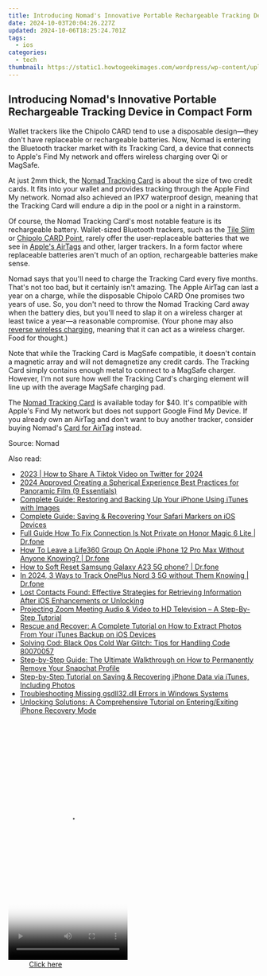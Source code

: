 ```yaml
---
title: Introducing Nomad's Innovative Portable Rechargeable Tracking Device in Compact Form
date: 2024-10-03T20:04:26.227Z
updated: 2024-10-06T18:25:24.701Z
tags:
  - ios
categories:
  - tech
thumbnail: https://static1.howtogeekimages.com/wordpress/wp-content/uploads/2024/05/person-holding-the-nomad-tracking-card.jpg
---
```


## Introducing Nomad's Innovative Portable Rechargeable Tracking Device in Compact Form

Wallet trackers like the Chipolo CARD tend to use a disposable design—they don't have replaceable or rechargeable batteries. Now, Nomad is entering the Bluetooth tracker market with its Tracking Card, a device that connects to Apple's Find My network and offers wireless charging over Qi or MagSafe.

 At just 2mm thick, the [Nomad Tracking Card](https://shop-links.co/link/?exclusive=1&publisher_slug=itechdaily19598&url=https%3A%2F%2Fwww.anrdoezrs.net%2Flinks%2F3607085%2Ftype%2Fdlg%2Fsid%2FUUhtgUeUpU2003275%2Fhttps%3A%2F%2Fnomadgoods.com%2Fproducts%2Ftracking-card) is about the size of two credit cards. It fits into your wallet and provides tracking through the Apple Find My network. Nomad also achieved an IPX7 waterproof design, meaning that the Tracking Card will endure a dip in the pool or a night in a rainstorm.

 Of course, the Nomad Tracking Card's most notable feature is its rechargeable battery. Wallet-sized Bluetooth trackers, such as the [Tile Slim](https://www.tile.com/product/black-slim) or [Chipolo CARD Point](https://facebook-video-share.techidaily.com/updated-taking-your-videos-to-the-next-level-expert-pc-methods-for-youtubers/), rarely offer the user-replaceable batteries that we see in [Apple's AirTags](https://extra-hints.techidaily.com/medical-and-health-facebook-ads-campaign-tips/) and other, larger trackers. In a form factor where replaceable batteries aren't much of an option, rechargeable batteries make sense.

 Nomad says that you'll need to charge the Tracking Card every five months. That's not too bad, but it certainly isn't amazing. The Apple AirTag can last a year on a charge, while the disposable Chipolo CARD One promises two years of use. So, you don't need to throw the Nomad Tracking Card away when the battery dies, but you'll need to slap it on a wireless charger at least twice a year—a reasonable compromise. (Your phone may also [reverse wireless charging](https://android-location.techidaily.com/in-2024-for-people-wanting-to-mock-gps-on-samsung-galaxy-s23-tactical-edition-devices-drfone-by-drfone-virtual/), meaning that it can act as a wireless charger. Food for thought.)

 Note that while the Tracking Card is MagSafe compatible, it doesn't contain a magnetic array and will not demagnetize any credit cards. The Tracking Card simply contains enough metal to connect to a MagSafe charger. However, I'm not sure how well the Tracking Card's charging element will line up with the average MagSafe charging pad.

 The [Nomad Tracking Card](https://shop-links.co/link/?exclusive=1&publisher_slug=itechdaily19598&url=https%3A%2F%2Fwww.anrdoezrs.net%2Flinks%2F3607085%2Ftype%2Fdlg%2Fsid%2FUUhtgUeUpU2003275%2Fhttps%3A%2F%2Fnomadgoods.com%2Fproducts%2Ftracking-card) is available today for $40\. It's compatible with Apple's Find My network but does not support Google Find My Device. If you already own an AirTag and don't want to buy another tracker, consider buying Nomad's [Card for AirTag](https://shop-links.co/link/?exclusive=1&publisher_slug=itechdaily19598&url=https%3A%2F%2Fwww.anrdoezrs.net%2Flinks%2F3607085%2Ftype%2Fdlg%2Fsid%2FUUhtgUeUpU2003275%2Fhttps%3A%2F%2Fnomadgoods.com%2Fproducts%2Fcard-for-airtag) instead.

 Source: Nomad

<ins class="adsbygoogle"
     style="display:block"
     data-ad-format="autorelaxed"
     data-ad-client="ca-pub-7571918770474297"
     data-ad-slot="1223367746"></ins>

<ins class="adsbygoogle"
     style="display:block"
     data-ad-client="ca-pub-7571918770474297"
     data-ad-slot="8358498916"
     data-ad-format="auto"
     data-full-width-responsive="true"></ins>

<span class="atpl-alsoreadstyle">Also read:</span>
<div><ul>
<li><a href="https://twitter-videos.techidaily.com/2023-how-to-share-a-tiktok-video-on-twitter-for-2024/"><u>2023 | How to Share A Tiktok Video on Twitter for 2024</u></a></li>
<li><a href="https://extra-tips.techidaily.com/2024-approved-creating-a-spherical-experience-best-practices-for-panoramic-film-9-essentials/"><u>2024 Approved Creating a Spherical Experience Best Practices for Panoramic Film (9 Essentials)</u></a></li>
<li><a href="https://os-tips.techidaily.com/complete-guide-restoring-and-backing-up-your-iphone-using-itunes-with-images/"><u>Complete Guide: Restoring and Backing Up Your iPhone Using iTunes with Images</u></a></li>
<li><a href="https://os-tips.techidaily.com/complete-guide-saving-and-recovering-your-safari-markers-on-ios-devices/"><u>Complete Guide: Saving & Recovering Your Safari Markers on iOS Devices</u></a></li>
<li><a href="https://howto.techidaily.com/full-guide-how-to-fix-connection-is-not-private-on-honor-magic-6-lite-drfone-by-drfone-fix-android-problems-fix-android-problems/"><u>Full Guide How To Fix Connection Is Not Private on Honor Magic 6 Lite | Dr.fone</u></a></li>
<li><a href="https://location-social.techidaily.com/how-to-leave-a-life360-group-on-apple-iphone-12-pro-max-without-anyone-knowing-drfone-by-drfone-virtual-ios/"><u>How To Leave a Life360 Group On Apple iPhone 12 Pro Max Without Anyone Knowing? | Dr.fone</u></a></li>
<li><a href="https://techidaily.com/how-to-soft-reset-samsung-galaxy-a23-5g-phone-drfone-by-drfone-reset-android-reset-android/"><u>How to Soft Reset Samsung Galaxy A23 5G phone? | Dr.fone</u></a></li>
<li><a href="https://android-location-track.techidaily.com/in-2024-3-ways-to-track-oneplus-nord-3-5g-without-them-knowing-drfone-by-drfone-virtual-android/"><u>In 2024, 3 Ways to Track OnePlus Nord 3 5G without Them Knowing | Dr.fone</u></a></li>
<li><a href="https://os-tips.techidaily.com/lost-contacts-found-effective-strategies-for-retrieving-information-after-ios-enhancements-or-unlocking/"><u>Lost Contacts Found: Effective Strategies for Retrieving Information After iOS Enhancements or Unlocking</u></a></li>
<li><a href="https://techno-recovery.techidaily.com/projecting-zoom-meeting-audio-and-video-to-hd-television-a-step-by-step-tutorial/"><u>Projecting Zoom Meeting Audio & Video to HD Television – A Step-By-Step Tutorial</u></a></li>
<li><a href="https://os-tips.techidaily.com/rescue-and-recover-a-complete-tutorial-on-how-to-extract-photos-from-your-itunes-backup-on-ios-devices/"><u>Rescue and Recover: A Complete Tutorial on How to Extract Photos From Your iTunes Backup on iOS Devices</u></a></li>
<li><a href="https://win-able.techidaily.com/solving-cod-black-ops-cold-war-glitch-tips-for-handling-code-80070057/"><u>Solving Cod: Black Ops Cold War Glitch: Tips for Handling Code 80070057</u></a></li>
<li><a href="https://os-tips.techidaily.com/step-by-step-guide-the-ultimate-walkthrough-on-how-to-permanently-remove-your-snapchat-profile/"><u>Step-by-Step Guide: The Ultimate Walkthrough on How to Permanently Remove Your Snapchat Profile</u></a></li>
<li><a href="https://os-tips.techidaily.com/step-by-step-tutorial-on-saving-and-recovering-iphone-data-via-itunes-including-photos/"><u>Step-by-Step Tutorial on Saving & Recovering iPhone Data via iTunes, Including Photos</u></a></li>
<li><a href="https://tech-renaissance.techidaily.com/troubleshooting-missing-gsdll32dll-errors-in-windows-systems/"><u>Troubleshooting Missing gsdll32.dll Errors in Windows Systems</u></a></li>
<li><a href="https://os-tips.techidaily.com/unlocking-solutions-a-comprehensive-tutorial-on-enteringexiting-iphone-recovery-mode/"><u>Unlocking Solutions: A Comprehensive Tutorial on Entering/Exiting iPhone Recovery Mode</u></a></li>
</ul></div>

<!-- affiliate ads begin -->
<span id="1770544">
					<video width="240" height="480" style="cursor:pointer"
           poster="//a.impactradius-go.com/display-clicktoplayimage/1770544.png"
           onclick="if(!this.playClicked){this.play();this.setAttribute('controls',true);this.playClicked=true;}">
	   <source src="//a.impactradius-go.com/display-ad/20702-1770544">
	   <img src="//a.impactradius-go.com/display-clicktoplayimage/1770544.png" style="border: none; height: 100%; width: 100%; object-fit: contain">
	</video>
	<div style="width:150px;text-align:center"><a href="javascript:window.open(decodeURIComponent('https%3A%2F%2Ftokenmetrics.sjv.io%2Fc%2F5597632%2F1770544%2F20702'), '_blank');void(0);">Click here</a></div>
</span>
<img height="0" width="0" src="https://imp.pxf.io/i/5597632/1770544/20702" style="position:absolute;visibility:hidden;" border="0" />
<!-- affiliate ads end -->

